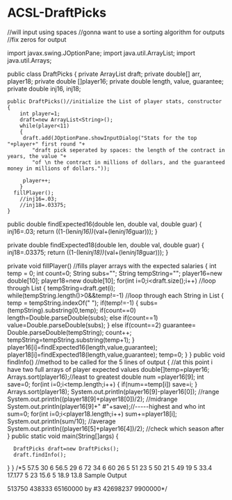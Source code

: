 # ACSL-DraftPicks

//will input using spaces
//gonna want to use a sorting algorithm for outputs
//fix zeros for output

import javax.swing.JOptionPane;
import java.util.ArrayList;
import java.util.Arrays;

public class DraftPicks
{
	private ArrayList<String> draft;
	private double[] arr, player18;
   private double []player16;
	private double length, value, guarantee;
   private double inj16, inj18;
	
	public DraftPicks()//initialize the List of player stats, constructor
	{
		int player=1;
		draft=new ArrayList<String>();
		while(player<11)
		{
         draft.add(JOptionPane.showInputDialog("Stats for the top "+player+" first round "+
            "draft pick seperated by spaces: the length of the contract in years, the value "+
            "of \n the contract in millions of dollars, and the guaranteed money in millions of dollars."));
			
         player++;
		}
      fillPlayer();
		//inj16=.03;
		//inj18=.03375;
	}
	
   public double findExpected16(double len, double val, double guar)
	{
		inj16=.03;
      return ((1-(len*inj16))*(val+(len*inj16*guar)));
	}
	
   private double findExpected18(double len, double val, double guar)
	{
		inj18=.03375;
      return ((1-(len*inj18))*(val+(len*inj18*guar)));
	}
   
   private void fillPlayer() //fills player arrays with the expected salaries
	{
		int temp = 0;
		int count=0;
		String subs="";
      String tempString="";
      player16=new double[10];
		player18=new double[10];
      for(int i=0;i<draft.size();i++) //loop through List
		{
         tempString=draft.get(i);
         while(tempString.length()>0&&temp!=-1) //loop through each String in List
			{
            temp = tempString.indexOf(" ");
				if(temp!=-1)
				{
               subs=(tempString).substring(0,temp);
               if(count==0)
                  length=Double.parseDouble(subs);
               else if(count==1)
                  value=Double.parseDouble(subs);
            }
            else if(count==2)
               guarantee= Double.parseDouble(tempString);
         	count++;
            tempString=tempString.substring(temp+1);
         }
         player16[i]=findExpected16(length,value,guarantee);
			player18[i]=findExpected18(length,value,guarantee);
         temp=0;
      }
   }
	public void findInfo() //method to be called for the 5 lines of output
	{
      //at this point i have two full arrays of player expected values
      double[]temp=player16;
      Arrays.sort(player16);//least to greatest
      double num =player16[9];
      int save=0;
      for(int i=0;i<temp.length;i++)
      {
         if(num==temp[i])
            save=i;
      }
      Arrays.sort(player18);
      System.out.println(player16[9]-player16[0]); //range
      System.out.println((player18[9]+player18[0])/2); //midrange
      System.out.println(player16[9]+" #"+save);//-----highest and who
      int sum=0;
      for(int i=0;i<player18.length;i++)
      		sum+=player18[i];
      System.out.println(sum/10); //average
      System.out.println((player16[5]+player16[4])/2); //check which season after
   }
   public static void main(String[]args)
   {
      
      DraftPicks draft=new DraftPicks();
      draft.findInfo();
   }
}
/*5 57.5 30
6 56.5 29
6 72 34
6 60 26
5 51 23
5 50 21
5 49 19
5 33.4 17.177
5 23 15.6
5 18.9 13.8
Sample Output

513750
438333
65160000 by #3
42698237
9900000*/
